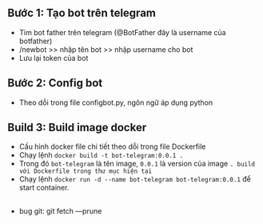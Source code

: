 ## Bước 1: Tạo bot trên telegram
- Tìm bot father trên telegram (@BotFather đây là username của botfather)
- /newbot >> nhập tên bot >> nhập username cho bot
- Lưu lại token của bot

## Bước 2: Config bot
- Theo dỗi trong file configbot.py, ngôn ngữ áp dụng python

## Build 3: Build image docker
- Cấu hình docker file chi tiết theo dỗi trong file Dockerfile
- Chạy lệnh `docker build -t bot-telegram:0.0.1 .`
- Trong đó `bot-telegram` là tên image, `0.0.1` là version của image `. build với Dockerfile trong thư mục hiện tại`
- Chạy lệnh `docker run -d --name bot-telegram bot-telegram:0.0.1` để start container.


## 
- bug git: git fetch —prune